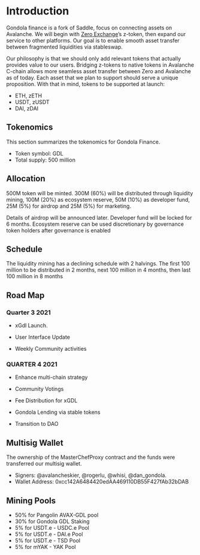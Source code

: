 # Introduction

Gondola finance is a fork of Saddle, focus on connecting assets on Avalanche.  We will begin with [Zero Exchange](https://www.0.exchange/)’s z-token, then expand our service to other platforms.  Our goal is to enable smooth asset transfer between fragmented liquidities via stableswap.

Our  philosophy  is  that  we  should  only add relevant tokens that  actually  provides  value  to  our users. Bridging z-tokens to native tokens in Avalanche C-chain allows more seamless asset transfer between Zero and Avalanche as of today. Each asset that we plan to support should serve a unique proposition. With that in mind, tokens to be supported at launch:

- ETH, zETH
- USDT, zUSDT
- DAI, zDAI

## Tokenomics

This section summarizes the tokenomics for Gondola Finance.

- Token symbol: GDL
- Total supply: 500 million

## Allocation

500M token will be minted.  300M (60%) will be distributed through liquidity mining, 100M (20%) as ecosystem reserve, 50M (10%) as developer fund, 25M (5%) for airdrop and 25M (5%) for marketing.

Details of airdrop will be announced later.  Developer fund will be locked for 6 months.  Ecosystem reserve can be used discretionary by governance token holders after governance is enabled

##  Schedule

The liquidity mining has a declining schedule with 2 halvings.  The first 100 million to be distributed in 2 months, next 100 million in 4 months, then last 100 million in 8 months

## Road Map
### Quarter 3 2021

- xGdl Launch.

- User Interface Update

- Weekly Community activities

### QUARTER 4 2021

- Enhance multi-chain strategy

- Community Votings

- Fee Distribution for xGDL

- Gondola Lending via stable tokens

- Transition to DAO

## Multisig Wallet

The ownership of the MasterChefProxy contract and the funds were transferred our multisig wallet.
- Signers: @avalancheskier, @rogerlu, @whisi, @dan_gondola. 
- Wallet Address: 0xcc142A6484420edAA469110DB55F427fAb32bDAB


## Mining Pools

- 50% for Pangolin AVAX-GDL pool
- 30% for Gondola GDL Staking
- 5% for USDT.e - USDC.e Pool
- 5% for USDT.e - DAI.e Pool
- 5% for USDT.e - TSD Pool
- 5% for mYAK - YAK Pool